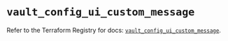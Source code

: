 # `vault_config_ui_custom_message`

Refer to the Terraform Registry for docs: [`vault_config_ui_custom_message`](https://registry.terraform.io/providers/hashicorp/vault/4.2.0/docs/resources/config_ui_custom_message).
